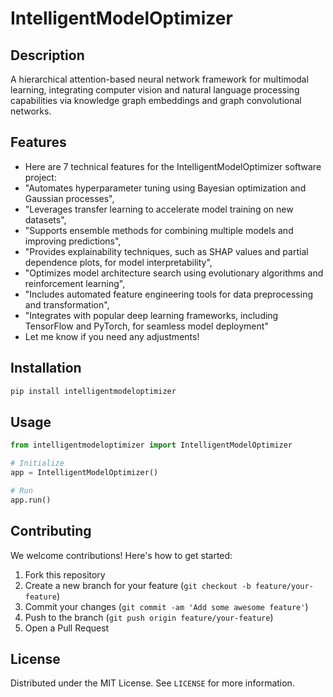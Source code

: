 # IntelligentModelOptimizer

## Description

A hierarchical attention-based neural network framework for multimodal learning, integrating computer vision and natural language processing capabilities via knowledge graph embeddings and graph convolutional networks.

## Features

- Here are 7 technical features for the IntelligentModelOptimizer software project:
- "Automates hyperparameter tuning using Bayesian optimization and Gaussian processes",
- "Leverages transfer learning to accelerate model training on new datasets",
- "Supports ensemble methods for combining multiple models and improving predictions",
- "Provides explainability techniques, such as SHAP values and partial dependence plots, for model interpretability",
- "Optimizes model architecture search using evolutionary algorithms and reinforcement learning",
- "Includes automated feature engineering tools for data preprocessing and transformation",
- "Integrates with popular deep learning frameworks, including TensorFlow and PyTorch, for seamless model deployment"
- Let me know if you need any adjustments!
## Installation

```bash
pip install intelligentmodeloptimizer
```

## Usage

```python
from intelligentmodeloptimizer import IntelligentModelOptimizer

# Initialize
app = IntelligentModelOptimizer()

# Run
app.run()
```

## Contributing

We welcome contributions! Here's how to get started:

1. Fork this repository
2. Create a new branch for your feature (`git checkout -b feature/your-feature`)
3. Commit your changes (`git commit -am 'Add some awesome feature'`)
4. Push to the branch (`git push origin feature/your-feature`)
5. Open a Pull Request

## License

Distributed under the MIT License. See `LICENSE` for more information.
